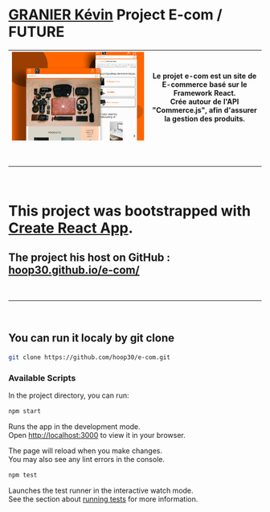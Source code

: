 # [GRANIER Kévin](https://www.kevin-granier.fr/) Project E-com / FUTURE

| ![Project](./e-com.jpg) | Le projet e-com est un site de E-commerce basé sur le Framework React. <br> Crée autour de l'API "Commerce.js", afin d'assurer la gestion des produits. |
| ----------------- | ----------------- |

<br/>

--------------------------------------------------

<br/>

# This project was bootstrapped with [Create React App](https://github.com/facebook/create-react-app).

## The project his host on GitHub : [hoop30.github.io/e-com/](https://hoop30.github.io/e-com/)
  
<br/>

--------

<br/>
  
## You can run it localy by git clone

```bash
git clone https://github.com/hoop30/e-com.git
```

### Available Scripts

In the project directory, you can run:

```bash
npm start
```
Runs the app in the development mode.\
Open [http://localhost:3000](http://localhost:3000) to view it in your browser.

The page will reload when you make changes.\
You may also see any lint errors in the console.

```bash
npm test
```

Launches the test runner in the interactive watch mode.\
See the section about [running tests](https://facebook.github.io/create-react-app/docs/running-tests) for more information.
